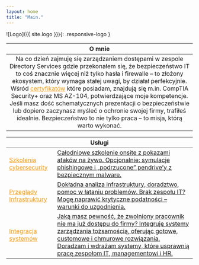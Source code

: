 ```yaml
---
layout: home
title: "Main."
---
```



![Logo]({{ site.logo }}){: .responsive-logo }

| **O mnie** |
|:----------:|
|Na co dzień zajmuję się zarządzaniem dostępami w zespole Directory Services gdzie przekonałem się, że bezpieczeństwo IT to coś znacznie więcej niż tylko hasła i firewalle – to złożony ekosystem, który wymaga stałej uwagi, by działał perfekcyjnie. Wśród <a href="https://chmura.szmist.pl/s/5Q3EQDTEgmZpcRr" style="color: #f39c12;">certyfikatów</a> które posiadam, znajdują się m.in. CompTIA Security+ oraz MS AZ-104, potwierdzające moje kompetencje. Jeśli masz dość schematycznych prezentacji o bezpieczeństwie lub dopiero zaczynasz myśleć o ochronie swojej firmy, trafiłeś idealnie. Bezpieczeństwo to nie tylko praca – to misja, którą warto wykonać.|

<div class="service-table">
  <table>
    <thead>
      <tr>
        <th colspan="2">Usługi</th>
      </tr>
    </thead>
    <tbody>
      <tr>
        <td><a href="https://dadmins1984.github.io/Web/training" style="color: #f39c12;">Szkolenia cybersecurity</a></td>
        <td><a href="https://dadmins1984.github.io/Web/training">Całodniowe szkolenie onsite z pokazami ataków na żywo. Opcjonalnie: symulacje phishingowe i „podrzucone” pendrive’y z bezpiecznym malware.</a></td>
      </tr>
      <tr>
        <td><a href="https://dadmins1984.github.io/Web/audits" style="color: #f39c12;">Przeglądy Infrastruktury</a></td>
        <td><a href="https://dadmins1984.github.io/Web/audits">Dokładna analiza infrastruktury, doradztwo, pomoc w łataniu problemów. Brak zespołu IT? Mogę naprawić krytyczne podatności – warunki do uzgodnienia.</a></td>
      </tr>
      <tr>
        <td><a href="https://dadmins1984.github.io/Web/deployments" style="color: #f39c12;">Integracja systemów</a></td>
        <td><a href="https://dadmins1984.github.io/Web/deployments">Jaką masz pewność, że zwolniony pracownik nie ma już dostępu do firmy? Integruję systemy zarządzania tożsamością, oferując gotowe, customowe i chmurowe rozwiązania. Doradzam i wdrażam systemy, które usprawnią pracę zespołom IT, managementowi i HR.</a></td>
      </tr>
    </tbody>
  </table>
</div>
